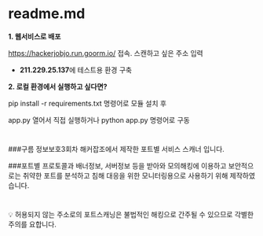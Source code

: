 # readme.md

**1. 웹서비스로 배포**

https://hackerjobjo.run.goorm.io/ 접속. 스캔하고 싶은 주소 입력

- **211.229.25.137**에 테스트용 환경 구축

**2. 로컬 환경에서 실행하고 싶다면?**

pip install -r requirements.txt 명령어로 모듈 설치 후 

app.py 열어서 직접 실행하거나 python app.py 명령어로 구동

#

###구름 정보보호3회차 해커잡조에서 제작한 포트별 서비스 스캐너 입니다.

###포트별 프로토콜과 배너정보, 서버정보 등을 받아와 모의해킹에 이용하고 보안적으로는 취약한 포트를 분석하고 침해 대응을 위한 모니터링용으로 사용하기 위해 제작하였습니다.

#

<aside>
💡 허용되지 않는 주소로의 포트스캐닝은 불법적인 해킹으로 간주될 수 있으므로 각별한 주의를 요합니다.

</aside>
